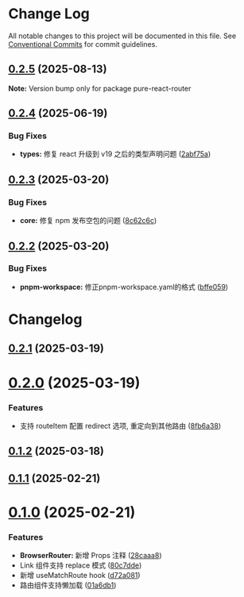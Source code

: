 # Change Log

All notable changes to this project will be documented in this file.
See [Conventional Commits](https://conventionalcommits.org) for commit guidelines.

## [0.2.5](https://github.com/lexmin0412/pure-react-router/compare/v0.2.4...v0.2.5) (2025-08-13)

**Note:** Version bump only for package pure-react-router





## [0.2.4](https://github.com/lexmin0412/pure-react-router/compare/v0.2.3...v0.2.4) (2025-06-19)


### Bug Fixes

* **types:** 修复 react 升级到 v19 之后的类型声明问题 ([2abf75a](https://github.com/lexmin0412/pure-react-router/commit/2abf75ae60509f852fa72f36754e76c4b2619957))





## [0.2.3](https://github.com/lexmin0412/pure-react-router/compare/v0.2.2...v0.2.3) (2025-03-20)


### Bug Fixes

* **core:** 修复 npm 发布空包的问题 ([8c62c6c](https://github.com/lexmin0412/pure-react-router/commit/8c62c6ca8c75898beb7b2c6714af411025c49595))





## [0.2.2](https://github.com/lexmin0412/pure-react-router/compare/v0.2.1...v0.2.2) (2025-03-20)


### Bug Fixes

* **pnpm-workspace:** 修正pnpm-workspace.yaml的格式 ([bffe059](https://github.com/lexmin0412/pure-react-router/commit/bffe059a0b1615689144902debaa2093d0be2a9f))





# Changelog

## [0.2.1](https://github.com/lexmin0412/pure-react-router/compare/v0.2.0...v0.2.1) (2025-03-19)

# [0.2.0](https://github.com/lexmin0412/pure-react-router/compare/v0.1.2...v0.2.0) (2025-03-19)


### Features

* 支持 routeItem 配置 redirect 选项, 重定向到其他路由 ([8fb6a38](https://github.com/lexmin0412/pure-react-router/commit/8fb6a3899adeb7db1dc54ec06891d110eda97f5e))

## [0.1.2](https://github.com/lexmin0412/pure-react-router/compare/v0.1.1...v0.1.2) (2025-03-18)

## [0.1.1](https://github.com/lexmin0412/pure-react-router/compare/v0.1.0...v0.1.1) (2025-02-21)

# [0.1.0](https://github.com/lexmin0412/pure-react-router/compare/v0.0.5...v0.1.0) (2025-02-21)


### Features

* **BrowserRouter:** 新增 Props 注释 ([28caaa8](https://github.com/lexmin0412/pure-react-router/commit/28caaa8c0472f149ee2b8c5eedb3babe9986415a))
* Link 组件支持 replace 模式 ([80c7dde](https://github.com/lexmin0412/pure-react-router/commit/80c7dde1aba0b7959b1d5c5f7bc95c31fed2274d))
* 新增 useMatchRoute hook ([d72a081](https://github.com/lexmin0412/pure-react-router/commit/d72a08126700b7c9b81e82daafba4e0d50948204))
* 路由组件支持懒加载 ([01a6db1](https://github.com/lexmin0412/pure-react-router/commit/01a6db1926efea3b5419e34ed8fcb1b963e803c6))
